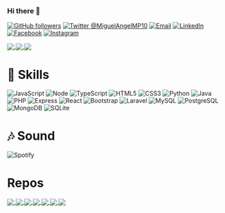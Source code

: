 ### Hi there 👋

[![GitHub followers](https://img.shields.io/github/followers/MiguelAngelMP10?label=MiguelAngelMP10&logo=github&style=for-the-badge)](https://github.com/MiguelAngelMP10?tab=followers)
[![Twitter @MiguelAngelMP10](https://img.shields.io/twitter/follow/MiguelAngelMP10?label=%40MiguelAngelMP10&logo=twitter&style=for-the-badge)](https://twitter.com/MiguelAngelMP10)
[![Email](https://img.shields.io/badge/Gmail-D14836?style=for-the-badge&logo=gmail&logoColor=white)](mailto://mmunozpozos@gmail.com)
[![LinkedIn](https://img.shields.io/badge/LinkedIn-0077B5?style=for-the-badge&logo=linkedin&logoColor=white)](https://www.linkedin.com/in/MiguelAngelMP10)
[![Facebook](https://img.shields.io/badge/Facebook-1877F2?style=for-the-badge&logo=facebook&logoColor=white)](https://www.facebook.com/MiguelAngelMP10)
[![Instagram](https://img.shields.io/badge/Instagram-E4405F?style=for-the-badge&logo=instagram&logoColor=white)](https://www.instagram.com/MiguelAngelMP10)
	

<div style="text-align: justify;">
<a href="#" >
  <img align="center" src="https://github-readme-stats.vercel.app/api?username=MiguelAngelMP10&show_icons=true&theme=midnight-purple&card_width=200&?count_private=true&locale=es"/>
</a>
<a href="#">
  <img align="center" src="https://github-readme-stats.vercel.app/api/top-langs/?username=MiguelAngelMP10&show_icons=true&theme=midnight-purple&layout=compact&?count_private=true&locale=es" />
</a>

<a href="#">
  <img align="center" src="https://github-readme-streak-stats.herokuapp.com?user=MiguelAngelMP10&theme=buefy-dark&count_private=true&locale=es" />
</a>

</div>




# 🚀 Skills

![JavaScript](https://img.shields.io/badge/JavaScript-323330?style=for-the-badge&logo=javascript&logoColor=F7DF1E)
![Node](https://img.shields.io/badge/Node.js-43853D?style=for-the-badge&logo=node.js&logoColor=white)
![TypeScript](https://img.shields.io/badge/TypeScript-007ACC?style=for-the-badge&logo=typescript&logoColor=white)
![HTML5](https://img.shields.io/badge/HTML5-E34F26?style=for-the-badge&logo=html5&logoColor=white)
![CSS3](https://img.shields.io/badge/CSS3-1572B6?style=for-the-badge&logo=css3&logoColor=white)
![Python](https://img.shields.io/badge/Python-14354C?style=for-the-badge&logo=python&logoColor=white)
![Java](https://img.shields.io/badge/Java-ED8B00?style=for-the-badge&logo=java&logoColor=white)
![PHP](https://img.shields.io/badge/PHP-777BB4?style=for-the-badge&logo=php&logoColor=white)
![Express](https://img.shields.io/badge/Express.js-404D59?style=for-the-badge)
![React](https://img.shields.io/badge/React-20232A?style=for-the-badge&logo=react&logoColor=61DAFB)
![Bootstrap](https://img.shields.io/badge/Bootstrap-563D7C?style=for-the-badge&logo=bootstrap&logoColor=white)
![Laravel](https://img.shields.io/badge/Laravel-FF2D20?style=for-the-badge&logo=laravel&logoColor=white)
![MySQL](https://img.shields.io/badge/MySQL-00000F?style=for-the-badge&logo=mysql&logoColor=white)
![PostgreSQL](https://img.shields.io/badge/PostgreSQL-316192?style=for-the-badge&logo=postgresql&logoColor=white)
![MongoDB](https://img.shields.io/badge/MongoDB-4EA94B?style=for-the-badge&logo=mongodb&logoColor=white)
![SQLite](https://img.shields.io/badge/SQLite-07405E?style=for-the-badge&logo=sqlite&logoColor=white)

# 🎶 Sound
![Spotify](https://img.shields.io/badge/Spotify-1ED760?&style=for-the-badge&logo=spotify&logoColor=white)
	

<!-- 
Mas ejemplos
https://dev.to/envoy_/150-badges-for-github-pnk 
https://github.com/alexandresanlim/Badges4-README.md-Profile
-->



<h1>Repos</h1>

<a href="https://github.com/MiguelAngelMP10/api-descargar-cfdi">
  <img align="center" src="https://github-readme-stats.vercel.app/api/pin/?username=MiguelAngelMP10&repo=api-descargar-cfdi&theme=monokai" />
</a>


<a href="https://github.com/MiguelAngelMP10/CfdiToJson">
  <img align="center" src="https://github-readme-stats.vercel.app/api/pin/?username=MiguelAngelMP10&repo=CfdiToJson&theme=material-palenight" />
</a>


<a href="https://github.com/MiguelAngelMP10/ejercicio-reactjs-materialize">
  <img align="center" src="https://github-readme-stats.vercel.app/api/pin/?username=MiguelAngelMP10&repo=ejercicio-reactjs-materialize&theme=react" />
</a>

<a href="https://github.com/MiguelAngelMP10/testing-laravel-8">
  <img align="center" src="https://github-readme-stats.vercel.app/api/pin/?username=MiguelAngelMP10&repo=testing-laravel-8&theme=solarized-dark" />
</a>

<a href="https://github.com/MiguelAngelMP10/repo=laravel-tdd">
  <img align="center" src="https://github-readme-stats.vercel.app/api/pin/?username=MiguelAngelMP10&repo=api-laravel-8&theme=jolly" />
</a>

<a href="https://github.com/MiguelAngelMP10/laravel-tdd">
  <img align="center" src="https://github-readme-stats.vercel.app/api/pin/?username=MiguelAngelMP10&repo=laravel-tdd&theme=chartreuse-dark" />
</a>

<a href="https://github.com/MiguelAngelMP10/random-messages-miguel-angel">
  <img align="center" src="https://github-readme-stats.vercel.app/api/pin/?username=MiguelAngelMP10&repo=random-messages-miguel-angel&theme=algolia" />
</a>



<!--
**MiguelAngelMP10/MiguelAngelMP10** is a ✨ _special_ ✨ repository because its `README.md` (this file) appears on your GitHub profile.

Here are some ideas to get you started:

- 🔭 I’m currently working on ...
- 🌱 I’m currently learning ...
- 👯 I’m looking to collaborate on ...
- 🤔 I’m looking for help with ...
- 💬 Ask me about ...
- 📫 How to reach me: ...
- 😄 Pronouns: ...
- ⚡ Fun fact: ...
 -->
